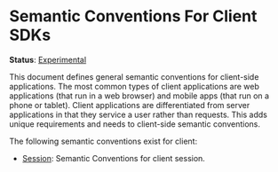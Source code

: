 # Semantic Conventions For Client SDKs

**Status**: [Experimental][DocumentStatus]

This document defines general semantic conventions for client-side applications.
The most common types of client applications are web applications (that run in a web browser)
and mobile apps (that run on a phone or tablet).
Client applications are differentiated from server applications in that they service a user rather than requests.
This adds unique requirements and needs to client-side semantic conventions.

The following semantic conventions exist for client:

* [Session](session.md): Semantic Conventions for client session.

[DocumentStatus]: https://github.com/open-telemetry/opentelemetry-specification/tree/v1.22.0/specification/document-status.md
